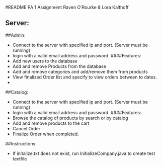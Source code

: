 #README
PA 1 Assignment
Raven O'Rourke & Lora Kalthoff

## Server:

##Admin:
+ Connect to the server with specified ip and port. (Server must be running)
+ login with a valid email address and password.
####Features:
+ Add new users to the database
+ Add and remove Products from the database
+ Add and remove categories and add/remove them from products
+ View finalized Order list and specify to view orders between to dates.
+ 
##Catalog:
+ Connect to the server with specified ip and port. (Server must be running)
+ login with a valid email address and password.
####Features:
+ Browse the catalog of products by search or by catalog
+ Add and remove products to the cart
+ Cancel Order
+ Finalize Order when completed.

##Instructions:
+ If initalize.txt does not exist, run InitializeCompany.java to create test textfile

